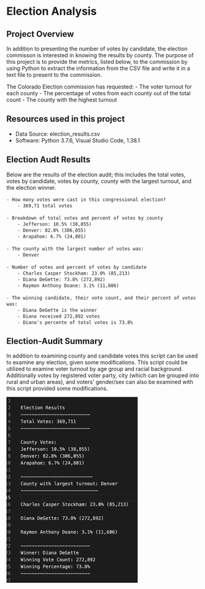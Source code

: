 # Election Analysis

## Project Overview
In addition to presenting the number of votes by candidate, the election commisson is interested in knowing the results by county. The purpose of this project is to provide the metrics, listed below, to the commission by using Python to extract the information from the CSV file and write it in a text file to present to the commission.

The Colorado Election commission has requested:
    - The voter turnout for each county
    - The percentage of votes from each county out of the total count
    - The county with the highest turnout

## Resources used in this project
- Data Source: election_results.csv
- Software: Python 3.7.6, Visual Studio Code, 1.38.1

## Election Audt Results

Below are the results of the election audit; this includes the total votes, votes by candidate, votes by county, county with the largest turnout, and the election winner.

    - How many votes were cast in this congressional election?
        - 369,71 total votes
        
    - Breakdown of total votes and percent of votes by county
        - Jefferson: 10.5% (38,855)
        - Denver: 82.8% (306,055)
        - Arapahoe: 6.7% (24,801)
        
    - The county with the largest number of votes was:
        - Denver
        
    - Number of votes and percent of votes by candidate
        - Charles Casper Stockham: 23.0% (85,213)
        - Diana DeGette: 73.8% (272,892)
        - Raymon Anthony Doane: 3.1% (11,606)
        
    - The winning candidate, their vote count, and their percent of votes was:
        - Diana DeGette is the winner
        - Diana received 272,892 votes
        - Diana's percente of total votes is 73.8%
        
## Election-Audit Summary

In addition to examining county and candidate votes this script can be used to examine any election, given some modifications. This script could be utilized to examine voter turnout by age group and racial background. Additionally votes by registered voter party, city (which can be grouped into rural and urban areas), and voters' gender/sex can also be examined with this script provided some modifications.

![](/Resources/election_analysis_output.png)
